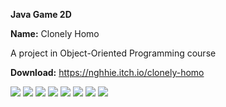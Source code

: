 **Java Game 2D**

**Name:** Clonely Homo

A project in Object-Oriented Programming course

**Download:** https://nghhie.itch.io/clonely-homo

<img src="https://cdn.discordapp.com/attachments/998495907282686047/1210434367575302184/Screenshot_2024-02-23_104656.png?ex=65ea8bda&is=65d816da&hm=f6315eaad3b26b721ff1c8403556825d9befaf19ef4857a3798f83e2106a9fab&" size = 700 />
<img src = "https://cdn.discordapp.com/attachments/998495907282686047/1210434795893432360/Screenshot_2024-02-23_104711.png?ex=65ea8c40&is=65d81740&hm=640b95f13426472106a5b2943b89cf52b35ac016e655e1ae3210d4e450ebe012&" size = 700 />
<img src = "https://cdn.discordapp.com/attachments/998495907282686047/1210434796245880933/Screenshot_2024-02-23_104718.png?ex=65ea8c40&is=65d81740&hm=b6c0d9a50ad6da6fb00cd22528c05f36424af9e42c47379a20c135abff4acfab&" size = 700 />
<img src = "https://cdn.discordapp.com/attachments/998495907282686047/1210434796589682718/Screenshot_2024-02-23_104725.png?ex=65ea8c40&is=65d81740&hm=0e3afd697eaeeba59ad2683c9060bc1a7008a1670c27e7867c46b689c4628e27&" size = 700 />
<img src = "https://cdn.discordapp.com/attachments/998495907282686047/1210434796912640070/Screenshot_2024-02-23_104731.png?ex=65ea8c40&is=65d81740&hm=89da86adb4a6fa61a46deb90e9af1df68e079f8484e35c1c80060b23838728f4&" size = 700 />
<img src = "https://cdn.discordapp.com/attachments/998495907282686047/1210434797277810759/Screenshot_2024-02-23_104740.png?ex=65ea8c40&is=65d81740&hm=f5e77fe1921759e60210ca328d9cc7391fb1da7f1887bf72570868fba776b607&" size = 700 />
<img src = "https://cdn.discordapp.com/attachments/998495907282686047/1210434797277810759/Screenshot_2024-02-23_104740.png?ex=65ea8c40&is=65d81740&hm=f5e77fe1921759e60210ca328d9cc7391fb1da7f1887bf72570868fba776b607&" size = 700 />
<img src = "https://cdn.discordapp.com/attachments/998495907282686047/1210434798020067398/Screenshot_2024-02-23_104755.png?ex=65ea8c40&is=65d81740&hm=b871b62ffc27e771728607f814a0f19230dfbc9e080afe8bdfd70eed8848262b&" size = 700  />
